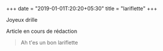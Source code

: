 +++
date = "2019-01-01T:20:20+05:30"
title = "lariflette"
+++

Joyeux drille
<!--more-->
Article en cours de rédaction

> Ah t'es un bon lariflette
